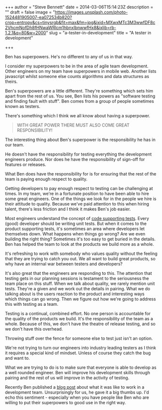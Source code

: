 +++
author = "Steve Bennett"
date = 2014-03-06T15:14:23Z
description = ""
draft = false
image = "https://images.unsplash.com/photo-1524481905007-ea072534b820?crop=entropy&cs=tinysrgb&fit=max&fm=jpg&ixid=MXwxMTc3M3wwfDF8c2VhcmNofDh8fHNwaWRlcm1hbnxlbnwwfHx8&ixlib=rb-1.2.1&q=80&w=2000"
slug = "a-tester-in-development"
title = "A tester in development"

+++


Ben has superpowers. He's no different to any of us in that way.

I consider my superpowers to be in the area of agile team development. Other engineers on my team have superpowers in mobile web. Another lists javascript whilst someone else counts algorithms and data structures as theirs.

Ben's superpowers are a little different. They're something which sets him apart from the rest of us. You see, Ben lists his powers as "software testing and finding fault with stuff". Ben comes from a group of people sometimes known as testers.

There's something which I think we all know about having a superpower.

> WITH GREAT POWER THERE MUST ALSO COME GREAT RESPONSIBILITY!

The interesting thing about Ben's superpower is the responsibility he has in our team.

He doesn't have the responsibility for testing everything the development engineers produce. Nor does he have the responsibility of sign-off for features or releases.

What Ben does have the responsibility for is for ensuring that the rest of the team is paying enough respect to quality.

Getting developers to pay enough respect to testing can be challenging at times. In my team, we're in a fortunate position to have been able to hire some great engineers. One of the things we look for in the people we hire is their attitude to quality. Because we've paid attention to this when hiring talent, there's less friction and I think it makes Ben's job easier.

Most engineers understand the concept of [code supporting tests](http://en.wikipedia.org/wiki/Unit_testing). Every (good) developer should be writing unit tests. But when it comes to the product supporting tests, it's sometimes an area where developers let themselves down. What happens when things go wrong? Are we even building the right thing? Sometimes it's too easy to get buried in the details. Ben has helped the team to look at the products we build more as a whole.

It's refreshing to work with somebody who values quality without the feeling that they are trying to catch you out. We all want to build great products, so why have an internal war between testers and developers?

It's also great that the engineers are responding to this. The attention that testing gets in our planning sessions is testament to the seriousness the team place on this stuff. When we talk about quality, we rarely mention unit tests. They're a given and we work out the details in pairing. What we do talking about is the users reaction to the product and interesting ways which things can go wrong. Then we figure out how we're going to address this with testing as a team.

Testing is a continual, combined effort. No one person is accountable for the quality of the products we build. It's the responsibility of the team as a whole. Because of this, we don't have the theatre of release testing, and so we don't have this overhead.

Throwing stuff over the fence for someone else to test just isn't an option.

We're not trying to turn our engineers into industry leading testers as I think it requires a special kind of mindset. Unless of course they catch the bug and want to.

What we are trying to do is to make sure that everyone is able to develop as a well rounded engineer. Ben will improve his development skills through pairing and the rest of us will improve in the activity of testing.

Recently Ben published a [blog post](http://testjutsu.com/2014/02/plus1-for-testers-in-dev/) about what it was like to work in a development team. Unsurprisingly for us, he gave it a big thumbs up. I'd echo this sentiment - especially when you have people like Ben who are willing to put their superpowers to good use in the right way.



